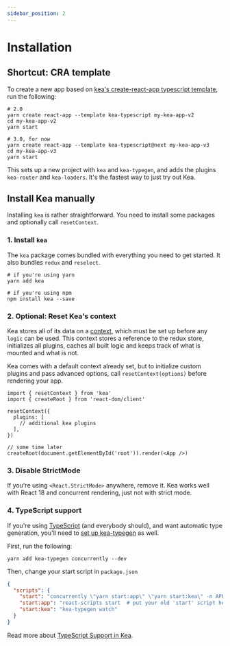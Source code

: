 ```yaml
---
sidebar_position: 2
---
```


# Installation

## Shortcut: CRA template

To create a new app based on [kea's create-react-app typescript template](https://github.com/keajs/cra-template-kea-typescript),
run the following:

```shell
# 2.0
yarn create react-app --template kea-typescript my-kea-app-v2
cd my-kea-app-v2
yarn start

# 3.0, for now
yarn create react-app --template kea-typescript@next my-kea-app-v3
cd my-kea-app-v3
yarn start
```

This sets up a new project with `kea` and `kea-typegen`, and adds
the plugins `kea-router` and `kea-loaders`. It's the fastest way to just try out Kea.

## Install Kea manually

Installing `kea` is rather straightforward. You need to install some packages and optionally call `resetContext`.

### 1. Install `kea`

The `kea` package comes bundled with everything you need to get started. It also bundles `redux` and `reselect`.

```shell
# if you're using yarn
yarn add kea

# if you're using npm
npm install kea --save
```

### 2. Optional: Reset Kea's context

Kea stores all of its data on a [context](/docs/intro/context), which must be set up before any `logic` can be used. This
context stores a reference to the redux store, initializes all plugins, caches all built logic and keeps
track of what is mounted and what is not.

Kea comes with a default context already set, but to initialize custom plugins and pass advanced options, call 
`resetContext(options)` before rendering your app.

```tsx
import { resetContext } from 'kea'
import { createRoot } from 'react-dom/client'

resetContext({
  plugins: [
    // additional kea plugins
  ],
})

// some time later
createRoot(document.getElementById('root')).render(<App />)
```

### 3. Disable StrictMode

If you're using `<React.StrictMode>` anywhere, remove it. Kea works well with React 18 and concurrent rendering, just not with strict mode.

### 4. TypeScript support

If you're using [TypeScript](/docs/intro/typescript) (and everybody should), and want automatic type generation,
you'll need to [set up kea-typegen](/docs/intro/typescript#option-2-kea-typegen) as well.

First, run the following:

```shell
yarn add kea-typegen concurrently --dev
```

Then, change your start script in `package.json`

```json
{
  "scripts": {
    "start": "concurrently \"yarn start:app\" \"yarn start:kea\" -n APP,KEA -c blue,green",
    "start:app": "react-scripts start  # put your old 'start' script here",
    "start:kea": "kea-typegen watch"
  }
}
```

Read more about [TypeScript Support in Kea](/docs/intro/typescript).
